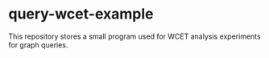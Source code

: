 # query-wcet-example

This repository stores a small program used for WCET analysis experiments for graph queries.

